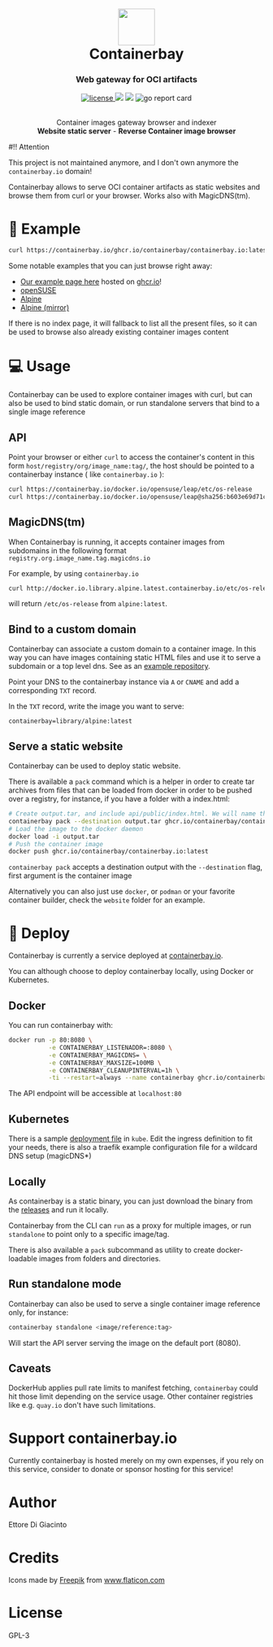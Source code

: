 <h1 align="center">
  <img src=https://user-images.githubusercontent.com/2420543/144125454-c07ebb53-50af-4495-9214-47bb1b0c415b.png width=72> 
  <br>
  Containerbay
<br>

</h1>

<h3 align="center">Web gateway for OCI artifacts</h3>
<p align="center">
  <a href="https://opensource.org/licenses/">
    <img src="https://img.shields.io/badge/licence-GPL3-brightgreen"
         alt="license">
  </a>
  <a href="https://github.com/mudler/containerbay/issues"><img src="https://img.shields.io/github/issues/mudler/containerbay"></a>
  <img src="https://img.shields.io/badge/made%20with-Go-blue">
  <img src="https://goreportcard.com/badge/github.com/mudler/containerbay" alt="go report card" />
</p>

<p align="center">
	 <br>
    Container images gateway browser and indexer<br>
    <b>Website static server</b> -  <b>Reverse Container image browser</b>
</p>

#!! Attention

This project is not maintained anymore, and I don't own anymore the `containerbay.io` domain!


Containerbay allows to serve OCI container artifacts as static websites and browse them from curl or your browser. Works also with MagicDNS(tm).

# :notebook: Example

```bash
curl https://containerbay.io/ghcr.io/containerbay/containerbay.io:latest/
```

Some notable examples that you can just browse right away:

- [Our example page here](https://containerbay.io/ghcr.io/containerbay/containerbay.io:latest/)  hosted on [ghcr.io](https://ghcr.io/containerbay/containerbay.io)!
- [openSUSE](https://containerbay.io/docker.io/opensuse/leap/)
- [Alpine](https://containerbay.io/docker.io/library/alpine/)
- [Alpine (mirror)](https://containerbay.io/mirror.gcr.io/library/alpine/etc/)

If there is no index page, it will fallback to list all the present files, so it can be used to browse also already existing container images content

# :computer: Usage

Containerbay can be used to explore container images with curl, but can also be used to bind static domain, or run standalone servers that bind to a single image reference

## API

Point your browser or either `curl` to access the container's content in this form `host/registry/org/image_name:tag/`, the host should be pointed to a containerbay instance ( like `containerbay.io` ):

```bash
curl https://containerbay.io/docker.io/opensuse/leap/etc/os-release
curl https://containerbay.io/docker.io/opensuse/leap@sha256:b603e69d71c9d9b3ec1fcd89d2db2f3c82d757e8a724a8602d6514dc4c77b1cb/
```

## MagicDNS(tm)

When Containerbay is running, it accepts container images from subdomains in the following format `registry.org.image_name.tag.magicdns.io`

For example, by using `containerbay.io`
```bash
curl http://docker.io.library.alpine.latest.containerbay.io/etc/os-release
```

will return `/etc/os-release` from `alpine:latest`.

## Bind to a custom domain

Containerbay can associate a custom domain to a container image. In this way you can have images containing static HTML files and use it to serve a subdomain or a top level dns. See as an [example repository](https://github.com/containerbay/containerbay.io).

Point your DNS to the containerbay instance via `A` or `CNAME` and add a corresponding `TXT` record.

In the `TXT` record, write the image you want to serve:
```
containerbay=library/alpine:latest
```

## Serve a static website

Containerbay can be used to deploy static website.

There is available a `pack` command which is a helper in order to create tar archives from files that can be loaded from docker in order to be pushed over a registry, for instance, if you have a folder with a index.html:

```bash
# Create output.tar, and include api/public/index.html. We will name the container image will be  ghcr.io/containerbay/containerbay.io:latest
containerbay pack --destination output.tar ghcr.io/containerbay/containerbay.io:latest api/public/index.html
# Load the image to the docker daemon
docker load -i output.tar
# Push the container image
docker push ghcr.io/containerbay/containerbay.io:latest
```

`containerbay pack` accepts a destination output with the `--destination` flag, first argument is the container image

Alternatively you can also just use `docker`, or `podman` or your favorite container builder, check the `website` folder for an example.

# :running: Deploy

Containerbay is currently a service deployed at [containerbay.io](https://containerbay.io). 

You can although choose to deploy containerbay locally, using Docker or Kubernetes.

## Docker

You can run containerbay with:

```bash
docker run -p 80:8080 \
           -e CONTAINERBAY_LISTENADDR=:8080 \
           -e CONTAINERBAY_MAGICDNS= \
           -e CONTAINERBAY_MAXSIZE=100MB \
           -e CONTAINERBAY_CLEANUPINTERVAL=1h \
           -ti --restart=always --name containerbay ghcr.io/containerbay/containerbay run
```

The API endpoint will be accessible at `localhost:80`

## Kubernetes

There is a sample [deployment file](https://github.com/mudler/containerbay/blob/master/kube/deployment.yaml) in `kube`. Edit the ingress definition to fit your needs, there is also a traefik example configuration file for a wildcard DNS setup (magicDNS*)

## Locally

As containerbay is a static binary, you can just download the binary from the [releases](https://github.com/mudler/containerbay/releases) and run it locally.

Containerbay from the CLI can `run` as a proxy for multiple images, or run `standalone` to point only to a specific image/tag. 

There is also available a `pack` subcommand as utility to create docker-loadable images from folders and directories.

## Run standalone mode

Containerbay can also be used to serve a single container image reference only, for instance:

```bash
containerbay standalone <image/reference:tag>
```

Will start the API server serving the image on the default port (8080).

## Caveats

DockerHub applies pull rate limits to manifest fetching, `containerbay` could hit those limit depending on the service usage. Other container registries like e.g. `quay.io` don't have such limitations.

# Support containerbay.io

Currently containerbay is hosted merely on my own expenses, if you rely on this service, consider to donate or sponsor hosting for this service!

# Author

Ettore Di Giacinto

# Credits

Icons made by <a href="https://www.freepik.com" title="Freepik">Freepik</a> from <a href="https://www.flaticon.com/" title="Flaticon">www.flaticon.com</a>

# License

GPL-3
